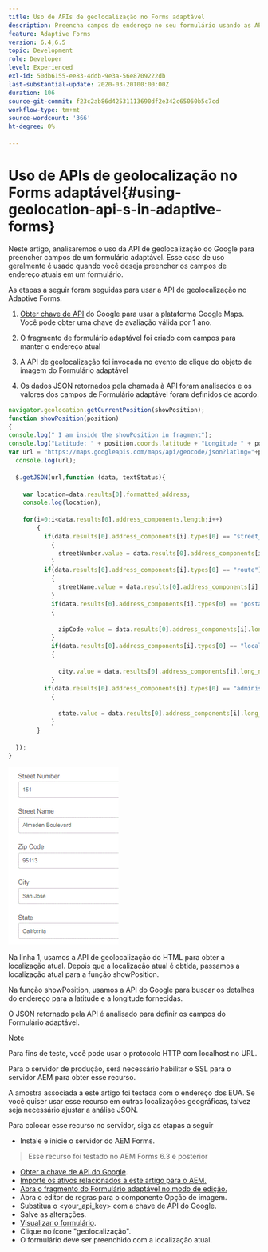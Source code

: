 ```yaml
---
title: Uso de APIs de geolocalização no Forms adaptável
description: Preencha campos de endereço no seu formulário usando as APIs de localização geográfica
feature: Adaptive Forms
version: 6.4,6.5
topic: Development
role: Developer
level: Experienced
exl-id: 50db6155-ee83-4ddb-9e3a-56e8709222db
last-substantial-update: 2020-03-20T00:00:00Z
duration: 106
source-git-commit: f23c2ab86d42531113690df2e342c65060b5c7cd
workflow-type: tm+mt
source-wordcount: '366'
ht-degree: 0%

---
```


# Uso de APIs de geolocalização no Forms adaptável{#using-geolocation-api-s-in-adaptive-forms}

Neste artigo, analisaremos o uso da API de geolocalização do Google para preencher campos de um formulário adaptável. Esse caso de uso geralmente é usado quando você deseja preencher os campos de endereço atuais em um formulário.

As etapas a seguir foram seguidas para usar a API de geolocalização no Adaptive Forms.

1. [Obter chave de API](https://developers.google.com/maps/documentation/javascript/get-api-key) do Google para usar a plataforma Google Maps. Você pode obter uma chave de avaliação válida por 1 ano.

1. O fragmento de formulário adaptável foi criado com campos para manter o endereço atual

1. A API de geolocalização foi invocada no evento de clique do objeto de imagem do Formulário adaptável

1. Os dados JSON retornados pela chamada à API foram analisados e os valores dos campos de Formulário adaptável foram definidos de acordo.

```javascript
navigator.geolocation.getCurrentPosition(showPosition);
function showPosition(position) 
{
console.log(" I am inside the showPosition in fragment");
console.log("Latitude: " + position.coords.latitude + "Longitude " + position.coords.longitude);
var url = "https://maps.googleapis.com/maps/api/geocode/json?latlng="+position.coords.latitude+","+position.coords.longitude+"&key=<your_api_key>";
  console.log(url);
  
  $.getJSON(url,function (data, textStatus){
    
    var location=data.results[0].formatted_address;
    console.log(location);
    
    for(i=0;i<data.results[0].address_components.length;i++)
        {
          if(data.results[0].address_components[i].types[0] == "street_number")
            {
              streetNumber.value = data.results[0].address_components[i].long_name;
            }
          if(data.results[0].address_components[i].types[0] == "route")
            {
              streetName.value = data.results[0].address_components[i].long_name;
            }
            if(data.results[0].address_components[i].types[0] == "postal_code")
            {
              
              zipCode.value = data.results[0].address_components[i].long_name;
            }
            if(data.results[0].address_components[i].types[0] == "locality")
            {
              
              city.value = data.results[0].address_components[i].long_name;
            }
          if(data.results[0].address_components[i].types[0] == "administrative_area_level_1")
            {
              
              state.value = data.results[0].address_components[i].long_name;
            }
        }
    
  });
}
```

![Campos preenchidos com a API de geolocalização](assets/capture-4.gif)

Na linha 1, usamos a API de geolocalização do HTML para obter a localização atual. Depois que a localização atual é obtida, passamos a localização atual para a função showPosition.

Na função showPosition, usamos a API do Google para buscar os detalhes do endereço para a latitude e a longitude fornecidas.

O JSON retornado pela API é analisado para definir os campos do Formulário adaptável.

>[!NOTE]
>
>Para fins de teste, você pode usar o protocolo HTTP com localhost no URL.
>
>Para o servidor de produção, será necessário habilitar o SSL para o servidor AEM para obter esse recurso.
>
>A amostra associada a este artigo foi testada com o endereço dos EUA. Se você quiser usar esse recurso em outras localizações geográficas, talvez seja necessário ajustar a análise JSON.

Para colocar esse recurso no servidor, siga as etapas a seguir

* Instale e inicie o servidor do AEM Forms.
> Esse recurso foi testado no AEM Forms 6.3 e posterior
* [Obter a chave de API do Google](https://developers.google.com/maps/documentation/javascript/get-api-key).
* [Importe os ativos relacionados a este artigo para o AEM.](assets/geolocationapi.zip)
* [Abra o fragmento do Formulário adaptável no modo de edição.](http://localhost:4502/editor.html/content/forms/af/currentaddressfragment.html)
* Abra o editor de regras para o componente Opção de imagem.
* Substitua o &lt;your_api_key> com a chave de API do Google.
* Salve as alterações.
* [Visualizar o formulário](http://localhost:4502/content/dam/formsanddocuments/currentaddressfragment/jcr:content?wcmmode=disabled).
* Clique no ícone &quot;geolocalização&quot;.
* O formulário deve ser preenchido com a localização atual.
